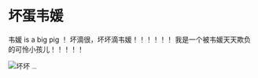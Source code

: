 # 坏蛋韦媛
韦媛 is a big pig ！
坏滴很，坏坏滴韦媛！！！！！！
我是一个被韦媛天天欺负的可怜小孩儿！！！！！

![坏坏](https://p.ipic.vip/l6v9sc.jpg)
<img src="https://p.ipic.vip/qh9bsi.png" alt="坏蛋韦媛" style="zoom:13%;" />

